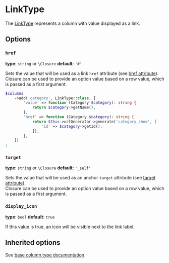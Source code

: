 # LinkType

The [LinkType](https://github.com/Kreyu/data-table-bundle/blob/main/src/Column/Type/LinkType.php) represents a column with value displayed as a link.

## Options

### `href`

**type**: `string` or `\Closure` **default**: `'#'`

Sets the value that will be used as a link `href` attribute (see [href attribute](https://developer.mozilla.org/en-US/docs/Web/HTML/Element/a#attr-href)).  
Closure can be used to provide an option value based on a row value, which is passed as a first argument.

```php
$columns
    ->add('category', LinkType::class, [
        'value' => function (Category $category): string {
            return $category->getName(),
        },
        'href' => function (Category $category): string {
            return $this->urlGenerator->generate('category_show', [
                'id' => $category->getId(),
            ]);
        },
    ])
;
```

### `target`

**type**: `string` or `\Closure` **default**: `'_self'`

Sets the value that will be used as an anchor `target` attribute (see [target attribute](https://developer.mozilla.org/en-US/docs/Web/HTML/Element/a#attr-target)).  
Closure can be used to provide an option value based on a row value, which is passed as a first argument.

### `display_icon`

**type**: `bool` **default**: `true`

If this value is true, an icon will be visible next to the link label.

## Inherited options

See [base column type documentation](column.md).
